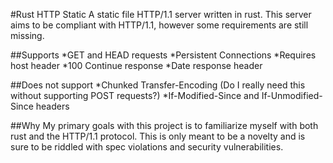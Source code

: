 #Rust HTTP Static
A static file HTTP/1.1 server written in rust. This server aims to be compliant
with HTTP/1.1, however some requirements are still missing.

##Supports
*GET and HEAD requests
*Persistent Connections
*Requires host header
*100 Continue response
*Date response header

##Does not support
*Chunked Transfer-Encoding (Do I really need this without supporting POST requests?)
*If-Modified-Since and If-Unmodified-Since headers

##Why
My primary goals with this project is to familiarize myself with both rust
and the HTTP/1.1 protocol. This is only meant to be a novelty and is
sure to be riddled with spec violations and security vulnerabilities.
